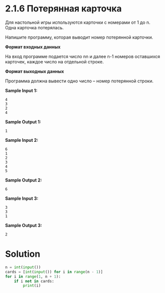 # 2.1.6 Потерянная карточка

Для настольной игры используются карточки с номерами от 1 до n. Одна карточка потерялась.

Напишите программу, которая выводит номер потерянной карточки.

**Формат входных данных**

На вход программе подается число nn и далее n-1 номеров оставшихся карточек, каждое число на отдельной строке.

**Формат выходных данных**

Программа должна вывести одно число – номер потерянной строки.

**Sample Input 1:**

```
4
3
2
4
```

**Sample Output 1:**

```
1
```

**Sample Input 2:**

```
6
1
2
3
4
5
```

**Sample Output 2:**

```
6
```

**Sample Input 3:**

```
3
3
1
```

**Sample Output 3:**

```
2
```

# Solution

```python
n = int(input())
cards = [int(input()) for i in range(n - 1)]
for i in range(1, n + 1):
    if i not in cards:
        print(i)
```
